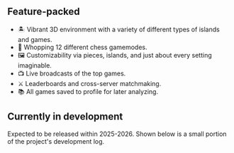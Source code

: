 ## Feature-packed
- 🏝️ Vibrant 3D environment with a variety of different types of islands and games.
- 🎨 Whopping 12 different chess gamemodes.
- 🖼️ Customizability via pieces, islands, and just about every setting imaginable.
- 📺 Live broadcasts of the top games.
- ⚔️ Leaderboards and cross-server matchmaking.
- 📚 All games saved to profile for later analyzing.

## Currently in development
Expected to be released within 2025-2026. Shown below is a small portion of the project's development log.